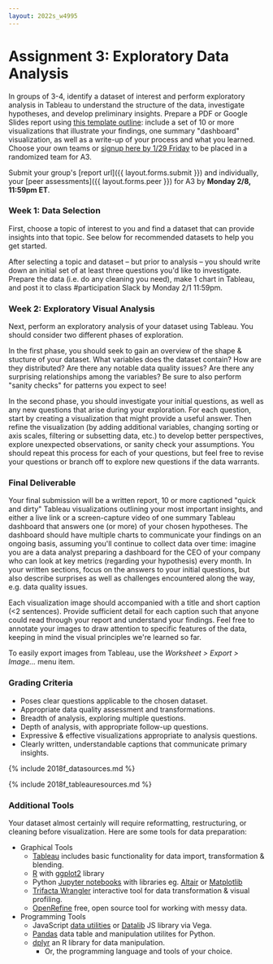 ```yaml
---
layout: 2022s_w4995
---
```


# Assignment 3: Exploratory Data Analysis

In groups of 3-4, identify a dataset of interest and perform exploratory analysis in Tableau to understand the structure of the data, investigate hypotheses, and develop preliminary insights. Prepare a PDF or Google Slides report using [this template outline](https://gist.github.com/agness/2809bd8e7b99b047091998f837736349): include a set of 10 or more visualizations that illustrate your findings, one summary "dashboard" visualization, as well as a write-up of your process and what you learned. Choose your own teams or [signup here by 1/29 Friday](https://forms.gle/ukQjgqCmvrskU6gn7) to be placed in a randomized team for A3.

Submit your group's [report url]({{ layout.forms.submit }}) and individually, your [peer assessments]({{ layout.forms.peer }}) for A3 by **Monday 2/8, 11:59pm ET**.

### Week 1: Data Selection

First, choose a topic of interest to you and find a dataset that can provide insights into that topic. See below for recommended datasets to help you get started.

After selecting a topic and dataset – but prior to analysis – you should write down an initial set of at least three questions you'd like to investigate. Prepare the data (i.e. do any cleaning you need), make 1 chart in Tableau, and post it to class #participation Slack by Monday 2/1 11:59pm.

### Week 2: Exploratory Visual Analysis

Next, perform an exploratory analysis of your dataset using Tableau. You should consider two different phases of exploration.

In the first phase, you should seek to gain an overview of the shape & stucture of your dataset. What variables does the dataset contain? How are they distributed? Are there any notable data quality issues? Are there any surprising relationships among the variables? Be sure to also perform "sanity checks" for patterns you expect to see!

In the second phase, you should investigate your initial questions, as well as any new questions that arise during your exploration. For each question, start by creating a visualization that might provide a useful answer. Then refine the visualization (by adding additional variables, changing sorting or axis scales, filtering or subsetting data, etc.) to develop better perspectives, explore unexpected observations, or sanity check your assumptions. You should repeat this process for each of your questions, but feel free to revise your questions or branch off to explore new questions if the data warrants.

### Final Deliverable

Your final submission will be a written report, 10 or more captioned "quick and dirty" Tableau visualizations outlining your most important insights, and either a live link or a screen-capture video of one summary Tableau dashboard that answers one (or more) of your chosen hypotheses. The dashboard should have multiple charts to communicate your findings on an ongoing basis, assuming you'll continue to collect data over time: imagine you are a data analyst preparing a dashboard for the CEO of your company who can look at key metrics (regarding your hypothesis) every month. In your written sections, focus on the answers to your initial questions, but also describe surprises as well as challenges encountered along the way, e.g. data quality issues.

Each visualization image should accompanied with a title and short caption (\<2 sentences). Provide sufficient detail for each caption such that anyone could read through your report and understand your findings. Feel free to annotate your images to draw attention to specific features of the data, keeping in mind the visual principles we're learned so far.

To easily export images from Tableau, use the *Worksheet > Export > Image...* menu item.

### Grading Criteria

* Poses clear questions applicable to the chosen dataset.
* Appropriate data quality assessment and transformations.
* Breadth of analysis, exploring multiple questions.
* Depth of analysis, with appropriate follow-up questions.
* Expressive & effective visualizations appropriate to analysis questions.
* Clearly written, understandable captions that communicate primary insights.

{% include 2018f_datasources.md %}

{% include 2018f_tableauresources.md %}

### Additional Tools

Your dataset almost certainly will require reformatting, restructuring, or cleaning before visualization. Here are some tools for data preparation:

* Graphical Tools
  * [Tableau](https://www.tableau.com/academic/students) includes basic functionality for data import, transformation & blending.
  * [R](https://www.r-project.org/) with [ggplot2](http://ggplot2.org/) library
  * Python [Jupyter notebooks](http://jupyter.org/) with libraries eg. [Altair](https://altair-viz.github.io/) or [Matplotlib](http://matplotlib.org/)
  * [Trifacta Wrangler](https://www.trifacta.com/start-wrangling/) interactive tool for data transformation & visual profiling.
  * [OpenRefine](http://openrefine.org/) free, open source tool for working with messy data.
* Programming Tools
  * JavaScript [data utilities](https://bocoup.com/work/learn-js-data) or [Datalib](https://github.com/vega/datalib) JS library via Vega.
  * [Pandas](http://pandas.pydata.org/) data table and manipulation utilites for Python.
  * [dplyr](https://cran.r-project.org/web/packages/dplyr/vignettes/introduction.html) an R library for data manipulation.
	* Or, the programming language and tools of your choice.
